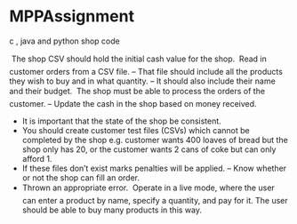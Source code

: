 # MPPAssignment
c , java and python shop code

 The shop CSV should hold the initial cash value for the shop.
 Read in customer orders from a CSV file.
– That file should include all the products they wish to buy and in what quantity.
– It should also include their name and their budget.
 The shop must be able to process the orders of the customer.
– Update the cash in the shop based on money received.
* It is important that the state of the shop be consistent.
* You should create customer test files (CSVs) which cannot be completed by the shop e.g. customer wants 400
loaves of bread but the shop only has 20, or the customer wants 2 cans of coke but can only afford 1.
* If these files don’t exist marks penalties will be applied.
– Know whether or not the shop can fill an order.
* Thrown an appropriate error.
 Operate in a live mode, where the user can enter a product by name, specify a quantity, and pay for it. The user should
be able to buy many products in this way.
